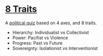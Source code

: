 # [8 Traits](https://dessalines.github.io/8values.github.io/)

A [political quiz](https://dessalines.github.io/8values.github.io/) based on 4 axes, and 8 traits.

- Hierarchy: Individualist vs Collectivist
- Power: Pacifist vs Violence
- Progress: Past vs Future
- Sovereignty: Isolationist vs Interventionist



